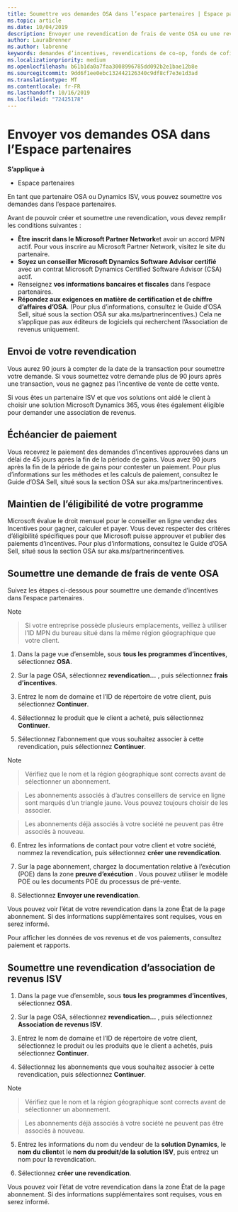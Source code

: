 ```yaml
---
title: Soumettre vos demandes OSA dans l’espace partenaires | Espace partenaires
ms.topic: article
ms.date: 10/04/2019
description: Envoyer une revendication de frais de vente OSA ou une revendication d’association de revenus ISV
author: LauraBrenner
ms.author: labrenne
keywords: demandes d’incentives, revendications de co-op, fonds de cofinancement, OSA, ISV, Association de revenus
ms.localizationpriority: medium
ms.openlocfilehash: b61b1da0a7faa3008996785dd092b2e1bae12b8e
ms.sourcegitcommit: 9dd6f1ee0ebc132442126340c9df8cf7e3e1d3ad
ms.translationtype: MT
ms.contentlocale: fr-FR
ms.lasthandoff: 10/16/2019
ms.locfileid: "72425178"
---
```

# <a name="submit-your-osa-claims-in-partner-center"></a>Envoyer vos demandes OSA dans l’Espace partenaires

**S’applique à**

-  Espace partenaires

En tant que partenaire OSA ou Dynamics ISV, vous pouvez soumettre vos demandes dans l’espace partenaires. 

Avant de pouvoir créer et soumettre une revendication, vous devez remplir les conditions suivantes : 
-   **Être inscrit dans le Microsoft Partner Network**et avoir un accord MPN actif. Pour vous inscrire au Microsoft Partner Network, visitez le site du partenaire. 
-   **Soyez un conseiller Microsoft Dynamics Software Advisor certifié** avec un contrat Microsoft Dynamics Certified Software Advisor (CSA) actif. 
-   Renseignez **vos informations bancaires et fiscales** dans l’espace partenaires. 
-   **Répondez aux exigences en matière de certification et de chiffre d’affaires d’OSA**. (Pour plus d’informations, consultez le Guide d’OSA Sell, situé sous la section OSA sur aka.ms/partnerincentives.) Cela ne s’applique pas aux éditeurs de logiciels qui recherchent l’Association de revenus uniquement. 

## <a name="submitting-your-claim"></a>Envoi de votre revendication

Vous aurez 90 jours à compter de la date de la transaction pour soumettre votre demande. Si vous soumettez votre demande plus de 90 jours après une transaction, vous ne gagnez pas l’incentive de vente de cette vente. 

Si vous êtes un partenaire ISV et que vos solutions ont aidé le client à choisir une solution Microsoft Dynamics 365, vous êtes également éligible pour demander une association de revenus.   

## <a name="payment-schedule"></a>Échéancier de paiement

Vous recevrez le paiement des demandes d’incentives approuvées dans un délai de 45 jours après la fin de la période de gains. Vous avez 90 jours après la fin de la période de gains pour contester un paiement. Pour plus d’informations sur les méthodes et les calculs de paiement, consultez le Guide d’OSA Sell, situé sous la section OSA sur aka.ms/partnerincentives.

## <a name="maintaining-your-program-eligibility"></a>Maintien de l’éligibilité de votre programme

Microsoft évalue le droit mensuel pour le conseiller en ligne vendez des Incentives pour gagner, calculer et payer. Vous devez respecter des critères d’éligibilité spécifiques pour que Microsoft puisse approuver et publier des paiements d’incentives. Pour plus d’informations, consultez le Guide d’OSA Sell, situé sous la section OSA sur aka.ms/partnerincentives.

## <a name="submit-an-osa-sell-fee-claim"></a>Soumettre une demande de frais de vente OSA

Suivez les étapes ci-dessous pour soumettre une demande d’incentives dans l’espace partenaires.  

>[!NOTE]

>Si votre entreprise possède plusieurs emplacements, veillez à utiliser l’ID MPN du bureau situé dans la même région géographique que votre client. 

1.  Dans la page vue d’ensemble, sous **tous les programmes d’incentives**, sélectionnez **OSA**.

2.  Sur la page OSA, sélectionnez **revendication...** , puis sélectionnez **frais d’incentives**.

3.  Entrez le nom de domaine et l’ID de répertoire de votre client, puis sélectionnez **Continuer**. 

4.  Sélectionnez le produit que le client a acheté, puis sélectionnez **Continuer**. 

5.  Sélectionnez l’abonnement que vous souhaitez associer à cette revendication, puis sélectionnez **Continuer**.

>[!NOTE]

>Vérifiez que le nom et la région géographique sont corrects avant de sélectionner un abonnement. 

>Les abonnements associés à d’autres conseillers de service en ligne sont marqués d’un triangle jaune. Vous pouvez toujours choisir de les associer. 

>Les abonnements déjà associés à votre société ne peuvent pas être associés à nouveau.  

6.  Entrez les informations de contact pour votre client et votre société, nommez la revendication, puis sélectionnez **créer une revendication**. 

7.  Sur la page abonnement, chargez la documentation relative à l’exécution (POE) dans la zone **preuve d’exécution** . Vous pouvez utiliser le modèle POE ou les documents POE du processus de pré-vente. 

8.  Sélectionnez **Envoyer une revendication**.    

Vous pouvez voir l’état de votre revendication dans la zone État de la page abonnement. Si des informations supplémentaires sont requises, vous en serez informé.

Pour afficher les données de vos revenus et de vos paiements, consultez paiement et rapports. 
 
## <a name="submit-an-isv-revenue-association-claim"></a>Soumettre une revendication d’association de revenus ISV

1.  Dans la page vue d’ensemble, sous **tous les programmes d’incentives**, sélectionnez **OSA**.

2.  Sur la page OSA, sélectionnez **revendication...** , puis sélectionnez **Association de revenus ISV**.

3.  Entrez le nom de domaine et l’ID de répertoire de votre client, sélectionnez le produit ou les produits que le client a achetés, puis sélectionnez **Continuer**. 

4.  Sélectionnez les abonnements que vous souhaitez associer à cette revendication, puis sélectionnez **Continuer**.

>[!NOTE]

>Vérifiez que le nom et la région géographique sont corrects avant de sélectionner un abonnement. 

>Les abonnements déjà associés à votre société ne peuvent pas être associés à nouveau.  

5.  Entrez les informations du nom du vendeur de la **solution Dynamics**, le **nom du client**et le **nom du produit/de la solution ISV**, puis entrez un nom pour la revendication. 

6.  Sélectionnez **créer une revendication**. 

Vous pouvez voir l’état de votre revendication dans la zone État de la page abonnement. Si des informations supplémentaires sont requises, vous en serez informé.
